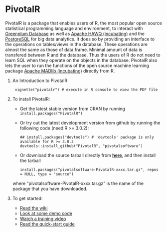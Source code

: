 PivotalR
=======

PivotalR is a package that enables users of R, the most popular open source statistical programming language
and environment, to interact with [Greenplum Database](https://www.greenplum.org/)
as well as [Apache HAWQ (incubating)](https://hawq.incubator.apache.org/)
and the [PostgreSQL](https://www.postgresql.org/) for big data
analytics. It does so by providing an interface to the operations on tables/views in the database. These
operations are almost the same as those of data.frame. Minimal amount of data is transfered between R and
the database. Thus the users of R do not need to learn SQL when they
operate on the objects in the database. PivotalR also lets the user to run the functions of the open source
machine
learning package [Apache MADlib (incubating)](https://madlib.incubator.apache.org/) directly from R.

1. An Introduction to PivotalR

        vignette("pivotalr") # execute in R console to view the PDF file
2. To install PivotalR:
    * Get the latest stable version from CRAN by running `install.packages("PivotalR")`
    * Or try out the latest development version from github by running the following code (need R >= 3.0.2):

        ```
        ## install.packages("devtools") # 'devtools' package is only available for R >= 3.0.2
        devtools::install_github("PivotalR", "pivotalsoftware")
        ```
    * Or download the source tarball directly from [**here**](https://github.com/pivotalsoftware/PivotalR/tarball/master), and then install the tarball

        ```
        install.packages("pivotalsoftware-PivotalR-xxxx.tar.gz", repos = NULL, type = "source")
        ```
    where "pivotalsoftware-PivotalR-xxxx.tar.gz" is the name of the package that you have downloaded.
3. To get started:
    * [Read the wiki](https://github.com/pivotalsoftware/PivotalR/wiki)
    * [Look at some demo code](https://github.com/pivotalsoftware/PivotalR/wiki/Example)
    * [Watch a training video](https://www.youtube.com/watch?v=6cmyRCMY6j0)
    * [Read the quick-start guide](https://github.com/wjjung317/gp-r/blob/master/docs/PivotalR-quick-start%20v2.pdf)
